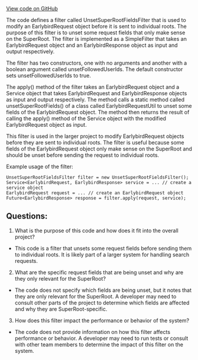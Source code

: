 [View code on GitHub](https://github.com/misbahsy/the-algorithm/src/java/com/twitter/search/earlybird_root/filters/UnsetSuperRootFieldsFilter.java)

The code defines a filter called UnsetSuperRootFieldsFilter that is used to modify an EarlybirdRequest object before it is sent to individual roots. The purpose of this filter is to unset some request fields that only make sense on the SuperRoot. The filter is implemented as a SimpleFilter that takes an EarlybirdRequest object and an EarlybirdResponse object as input and output respectively. 

The filter has two constructors, one with no arguments and another with a boolean argument called unsetFollowedUserIds. The default constructor sets unsetFollowedUserIds to true. 

The apply() method of the filter takes an EarlybirdRequest object and a Service object that takes EarlybirdRequest and EarlybirdResponse objects as input and output respectively. The method calls a static method called unsetSuperRootFields() of a class called EarlybirdRequestUtil to unset some fields of the EarlybirdRequest object. The method then returns the result of calling the apply() method of the Service object with the modified EarlybirdRequest object as input. 

This filter is used in the larger project to modify EarlybirdRequest objects before they are sent to individual roots. The filter is useful because some fields of the EarlybirdRequest object only make sense on the SuperRoot and should be unset before sending the request to individual roots. 

Example usage of the filter:

```
UnsetSuperRootFieldsFilter filter = new UnsetSuperRootFieldsFilter();
Service<EarlybirdRequest, EarlybirdResponse> service = ... // create a service object
EarlybirdRequest request = ... // create an EarlybirdRequest object
Future<EarlybirdResponse> response = filter.apply(request, service);
```
## Questions: 
 1. What is the purpose of this code and how does it fit into the overall project?
- This code is a filter that unsets some request fields before sending them to individual roots. It is likely part of a larger system for handling search requests.

2. What are the specific request fields that are being unset and why are they only relevant for the SuperRoot?
- The code does not specify which fields are being unset, but it notes that they are only relevant for the SuperRoot. A developer may need to consult other parts of the project to determine which fields are affected and why they are SuperRoot-specific.

3. How does this filter impact the performance or behavior of the system?
- The code does not provide information on how this filter affects performance or behavior. A developer may need to run tests or consult with other team members to determine the impact of this filter on the system.